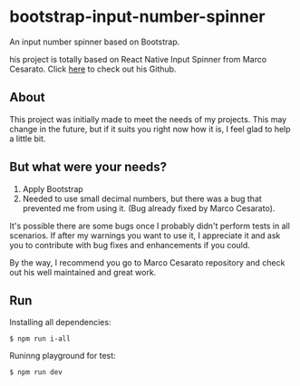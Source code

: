 # bootstrap-input-number-spinner
An input number spinner based on Bootstrap.

his project is totally based on React Native Input Spinner from Marco Cesarato. Click [here](https://github.com/marcocesarato/react-native-input-spinner) to check out his Github. 

## About
This project was initially made to meet the needs of my projects. This may change in the future, but if it suits you right now how it is, I feel glad to help a little bit. 

## But what were your needs?
1. Apply Bootstrap 
2. Needed to use small decimal numbers, but there was a bug that prevented me from using it. (Bug already fixed by Marco Cesarato).

It's possible there are some bugs once I probably didn't perform tests in all scenarios. If after my warnings you want to use it, I appreciate it and ask you to contribute with bug fixes and enhancements if you could.

By the way, I recommend you go to Marco Cesarato repository and check out his well maintained and great work. 

## Run
Installing all dependencies:
```
$ npm run i-all
```

Runinng playground for test:
```
$ npm run dev
```
